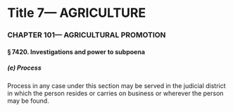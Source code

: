 
# Title 7— AGRICULTURE
### CHAPTER 101— AGRICULTURAL PROMOTION
#### § 7420. Investigations and power to subpoena
##### (e) Process

Process in any case under this section may be served in the judicial district in which the person resides or carries on business or wherever the person may be found.
